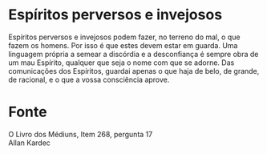 # Espíritos perversos e invejosos

Espíritos perversos e invejosos podem fazer, no terreno do mal, o que fazem os homens. Por isso é que estes devem estar em guarda. Uma linguagem própria a semear a discórdia e a desconfiança é sempre obra de um mau Espírito, qualquer que seja o nome com que se adorne. Das comunicações dos Espíritos, guardai apenas o que haja de belo, de grande, de racional, e o que a vossa consciência aprove.

# Fonte
O Livro dos Médiuns, Item 268, pergunta 17  
Allan Kardec
